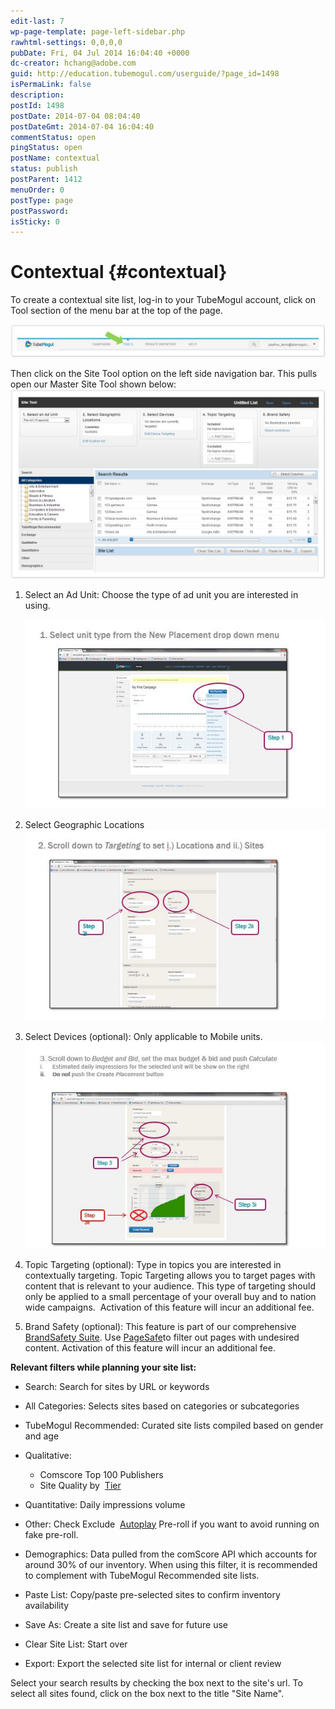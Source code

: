 ```yaml
---
edit-last: 7
wp-page-template: page-left-sidebar.php
rawhtml-settings: 0,0,0,0
pubDate: Fri, 04 Jul 2014 16:04:40 +0000
dc-creator: hchang@adobe.com
guid: http://education.tubemogul.com/userguide/?page_id=1498
isPermaLink: false
description: 
postId: 1498
postDate: 2014-07-04 08:04:40
postDateGmt: 2014-07-04 16:04:40
commentStatus: open
pingStatus: open
postName: contextual
status: publish
postParent: 1412
menuOrder: 0
postType: page
postPassword: 
isSticky: 0
---
```


# Contextual {#contextual}

To create a contextual site list, log-in to your TubeMogul account, click on Tool section of the menu bar at the top of the page.

[ ![Top Nav](assets/top-nav-1024x107.jpeg)](assets/top-nav.jpeg)

Then click on the Site Tool option on the left side navigation bar. This pulls open our&nbsp;Master Site Tool&nbsp;shown below:
[ ![Master Tool](assets/master-tool-1024x616.jpeg)](assets/master-tool.jpeg)

1. Select an Ad Unit: Choose the type of ad unit you are interested in using.

   [ ![ct1](assets/ct1.jpg)](assets/ct1.jpg)

1. Select Geographic Locations ![ct 2](assets/ct-2.jpg)

1. Select Devices (optional): Only applicable to Mobile units. [ ![ct 3](assets/ct-3.jpg)](assets/ct-3.jpg)
1. Topic Targeting (optional):&nbsp;Type in topics you are interested in contextually targeting. Topic Targeting allows you to target pages with content that is relevant to your audience. This type of targeting should only be applied to a small percentage of your overall buy and to nation wide campaigns. &nbsp;Activation of this feature will incur an additional fee.
1. Brand Safety (optional):&nbsp;This feature is part of our comprehensive&nbsp; [BrandSafety Suite](../../../user-guide/planning/brand-safety.md). Use [](http://help.tubemogul.com:8443/pages/viewpage.action?pageId=950498) [PageSafe](../../../user-guide/planning/brand-safety/pagesafe-proximic.md)to&nbsp;filter out pages with undesired content. Activation of this feature will incur an additional fee.

**Relevant filters while planning your site list:&nbsp;**

* Search: Search for sites by URL or keywords
* All Categories: Selects sites based on categories or subcategories
* TubeMogul Recommended:&nbsp;Curated site lists compiled based on gender and age
* Qualitative:

    * Comscore Top 100 Publishers
    * Site Quality by&nbsp; [Tier](../../../user-guide/planning/brand-safety/sitesafe-quality.md)

* Quantitative: Daily impressions volume
* Other: Check&nbsp;Exclude&nbsp; [Autoplay](../../../user-guide/planning/brand-safety/playsafe-fake-pre-roll.md)&nbsp;Pre-roll if you want to avoid running on fake pre-roll.
* Demographics: Data pulled from the comScore API which accounts for around 30% of our inventory. When using this filter, it is recommended to complement with TubeMogul Recommended site lists.
* Paste List: Copy/paste pre-selected sites to confirm inventory availability
* Save As: Create a site list and save for future use
* Clear Site List: Start over
* Export:&nbsp;Export the selected site list for internal or client review

Select your search results by checking the box next to the site's url. To select all sites found, click on the box next to the title "Site Name". 